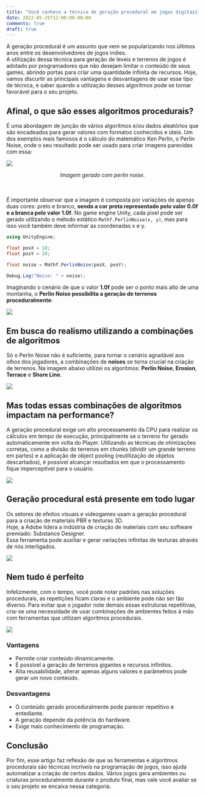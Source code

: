 ```yaml
---
title: "Você conhece a técnica de geração procedural em jogos digitais?"
date: 2022-05-25T12:00:00-00:00
comments: true
draft: true
---
```


A geração procedural é um assunto que vem se popularizando nos últimos anos entre os desenvolvedores de jogos indies. <br>
A utilização dessa técnica para geração de leveis e terrenos de jogos é adotado por programadores que não desejam limitar o conteúdo de seus games, abrindo portas para criar uma quantidade infinita de recursos. Hoje, vamos discurtir as principais vantagens e desvantagens de usar esse tipo de técnica, e saber quando a utilização desses algorítmos pode se tornar favorável para o seu projeto.

## Afinal, o que são esses algoritmos procedurais?

É uma abordagem de junção de vários algoritmos e/ou dados aleatórios que são encadeados para gerar valores com formatos conhecidos e úteis. Um dos exemplos mais famosos é o cálculo do matemático Ken Perlin, o Perlin Noise, onde o seu resultado pode ser usado para criar imagens parecidas com essa:

![](2022-05-25-15-39-24.png)
<center><i>Imagem gerado com perlin noise.</i></center>
<br><br>

É importante observar que a imagem é composta por variações de apenas duas cores: preto e branco, **sendo a cor preta representado pelo valor 0.0f e a branca pelo valor 1.0f**. No game engine Unity, cada pixel pode ser gerado utilizando o método estático `Mathf.PerlinNoise(x, y)`, mas para isso você também deve informar as coordenadas x e y.

```csharp
using UnityEngine;

float posX = 10;
float posY = 20;

float noise = Mathf.PerlinNoise(posX, posY);

Debug.Log("Noise: " + noise);
```

Imaginando o cenário de que o valor **1.0f** pode ser o ponto mais alto de uma montanha, o **Perlin Noise possibilita a geração de terrenos proceduralmente**:

![](2022-05-25-16-11-38.png)

## Em busca do realismo utilizando a combinações de algoritmos

Só o Perlin Noise não é suficiente, para tornar o cenário agradável aos olhos dos jogadores, a combinações de **noises** se torna crucial na criação de terrenos. Na imagem abaixo utilizei os algoritmos: **Perlin Noise**, **Erosion**, **Terrace** e **Shore Line**.

![](2022-05-25-16-22-14.png)

## Mas todas essas combinações de algoritmos impactam na performance?

A geração procedural exige um alto processamento da CPU para realizar os cálculos em tempo de execução, principalmente se o terreno for gerado automaticamente em volta do Player. Utilizando as técnicas de otimizações corretas, como a divisão do terrenos em chunks (dividir um grande terreno em partes) e a aplicação de object pooling (reutilização de objetos descartados), é possível alcançar resultados em que o processamento fique imperceptível para o usuário. <br>

![](2022-05-26-10-50-26.png)

## Geração procedural está presente em todo lugar

Os setores de efeitos visuais e videogames usam a geração procedural para a criação de materiais PBR e texturas 3D. <br>
Hoje, a Adobe lidera a indústria de criação de materiais com seu software premiado: Substance Designer. <br>
Essa ferramenta pode auxiliar e gerar variações infinitas de texturas através de nós interligados.

![](2022-05-26-11-23-12.png)

## Nem tudo é perfeito

Infelizmente, com o tempo, você pode notar padrões nas soluções procedurais, as repetições ficam claras e o ambiente pode não ser tão diverso. Para evitar que o jogador note demais essas estruturas repetitivas, cria-se uma necessidade de usar combinações de ambientes feitos à mão com ferramentas que utilizam algoritmos procedurais.

![](2022-05-26-14-31-02.png)

### Vantagens
* Permite criar conteúdo dinamicamente.
* É possível a geração de terrenos gigantes e recursos infinitos.
* Alta reusabilidade, alterar apenas alguns valores e parâmetros pode gerar um novo conteúdo.

### Desvantagens
* O conteúdo gerado proceduralmente pode parecer repetitivo e entediante.
* A geração depende da potência do hardware.
* Exige mais conhecimento de programação.

## Conclusão

Por fim, esse artigo faz reflexão de que as ferramentas e algoritmos procedurais são técnicas incríveis na programação de jogos, isso ajuda automatizar a criação de certos dados. Vários jogos gera ambientes ou criaturas proceduralmente durante o produto final, mas vale você avaliar se o seu projeto se encaixa nessa categoria.
